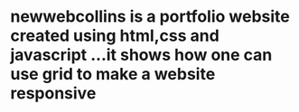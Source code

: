 # newwebcollins is a portfolio website created using html,css and javascript ...it shows how one can use grid to make a website responsive
